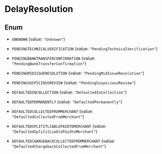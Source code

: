 
# DelayResolution

## Enum


* `UNKNOWN` (value: `"Unknown"`)

* `PENDINGTECHNICALVERIFICATION` (value: `"PendingTechnicalVerification"`)

* `PENDINGBANKTRANSFERCONFIRMATION` (value: `"PendingBankTransferConfirmation"`)

* `PENDINGMIDISSUERESOLUTION` (value: `"PendingMidIssueResolution"`)

* `PENDINGSUSPICIOUSREVIEW` (value: `"PendingSuspiciousReview"`)

* `DEFAULTEDINCOLLECTION` (value: `"DefaultedInCollection"`)

* `DEFAULTEDPERMANENTLY` (value: `"DefaultedPermanently"`)

* `DEFAULTEDCOLLECTEDFROMMERCHANT` (value: `"DefaultedCollectedFromMerchant"`)

* `DEFAULTEDSPLITITLIABLEPAIDTOMERCHANT` (value: `"DefaultedSplititLiablePaidtoMerchant"`)

* `DEFAULTEDCHARGEBACKCOLLECTEDFROMMERCHANT` (value: `"DefaultedChargebackCollectedFromMerchant"`)



